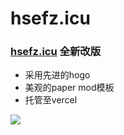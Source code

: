# hsefz.icu

### [hsefz.icu](https://www.hsefz.icu) 全新改版
 
* 采用先进的hogo
* 美观的paper mod模板
* 托管至vercel

![](https://i.imgur.com/eCWCKp6.png)
